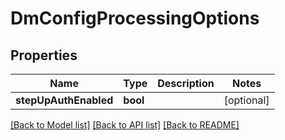 # DmConfigProcessingOptions

## Properties
Name | Type | Description | Notes
------------ | ------------- | ------------- | -------------
**stepUpAuthEnabled** | **bool** |  | [optional] 

[[Back to Model list]](../README.md#documentation-for-models) [[Back to API list]](../README.md#documentation-for-api-endpoints) [[Back to README]](../README.md)


